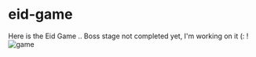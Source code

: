 # eid-game

Here is the Eid Game  .. Boss stage not completed yet, I'm working on it (:
!
![game](.C:/Users/Alban/Pictures/Picture1.png)
